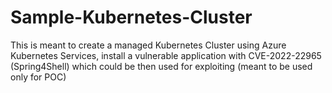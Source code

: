 # Sample-Kubernetes-Cluster

This is meant to create a managed Kubernetes Cluster using Azure Kubernetes Services, install a vulnerable application with CVE-2022-22965 (Spring4Shell) which could be then used for exploiting (meant to be used only for POC)
